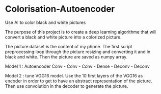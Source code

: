 # Colorisation-Autoencoder
Use AI to color black and white pictures


The purpose of this project is to create a deep learning algorithme that will convert a black and white picture into a colorized picture.

The picture dataset is the content of my phone.
The first script preprocessing loop through the picture resizing and converting it and in black and white.
Then the picture are saved as numpy array.

Model 1 : Autoencoder Conv - Conv - Conv - Dense - Deconv - Deconv


Model 2 : tune VGG16 model.
  Use the 10 first layers of the VGG16 as encoder in order to get to have an abstract representation of the picture.
  Then use convolution in the decoder to generate the picture.
